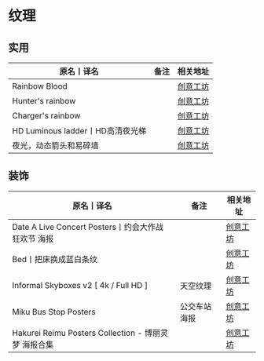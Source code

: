 # 纹理

## 实用

| 原名丨译名                       | 备注 | 相关地址                                                                     |
| -------------------------------- | ---- | ---------------------------------------------------------------------------- |
| Rainbow Blood                    |      | [创意工坊](https://steamcommunity.com/sharedfiles/filedetails/?id=974949258) |
| Hunter's rainbow                 |      | [创意工坊](https://steamcommunity.com/sharedfiles/filedetails/?id=241406979) |
| Charger's rainbow                |      | [创意工坊](https://steamcommunity.com/sharedfiles/filedetails/?id=241090600) |
| HD Luminous ladder丨HD高清夜光梯 |      | [创意工坊](https://steamcommunity.com/sharedfiles/filedetails/?id=954000760) |
| 夜光，动态箭头和易碎墙           |      | [创意工坊](https://steamcommunity.com/sharedfiles/filedetails/?id=934602353) |

## 装饰

| 原名丨译名                                           | 备注         | 相关地址                                                                      |
| ---------------------------------------------------- | ------------ | ----------------------------------------------------------------------------- |
| Date A Live Concert Posters丨约会大作战 狂欢节 海报  |              | [创意工坊](https://steamcommunity.com/sharedfiles/filedetails/?id=1260954481) |
| Bed丨把床换成蓝白条纹                                |              | [创意工坊](https://steamcommunity.com/sharedfiles/filedetails/?id=1300903668) |
| Informal Skyboxes v2 [ 4k / Full HD ]                | 天空纹理     | [创意工坊](https://steamcommunity.com/sharedfiles/filedetails/?id=1985052342) |
| Miku Bus Stop Posters                                | 公交车站海报 | [创意工坊](https://steamcommunity.com/sharedfiles/filedetails/?id=1678692609) |
| Hakurei Reimu Posters Collection - 博丽灵梦 海报合集 |              | [创意工坊](https://steamcommunity.com/sharedfiles/filedetails/?id=2185465716) |
